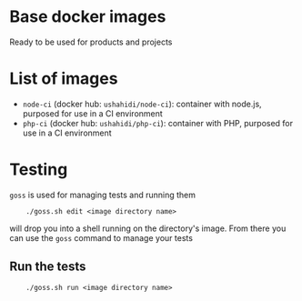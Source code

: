 # Base docker images

Ready to be used for products and projects

# List of images

* `node-ci` (docker hub: `ushahidi/node-ci`): container with node.js, purposed for use in a CI environment
* `php-ci` (docker hub: `ushahidi/php-ci`): container with PHP, purposed for use in a CI environment

# Testing

`goss` is used for managing tests and running them

        ./goss.sh edit <image directory name>

will drop you into a shell running on the directory's image. From there you can use the `goss` command to
manage your tests

## Run the tests

        ./goss.sh run <image directory name>

